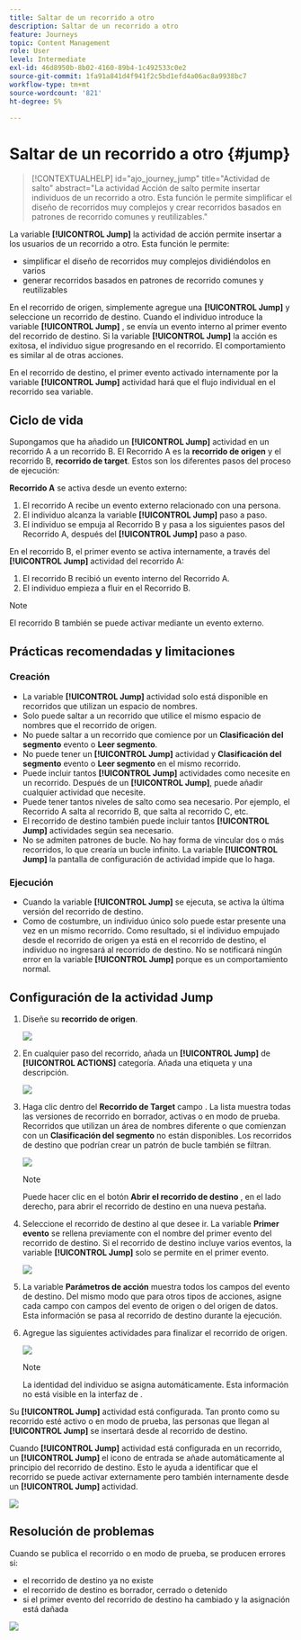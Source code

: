 ```yaml
---
title: Saltar de un recorrido a otro
description: Saltar de un recorrido a otro
feature: Journeys
topic: Content Management
role: User
level: Intermediate
exl-id: 46d8950b-8b02-4160-89b4-1c492533c0e2
source-git-commit: 1fa91a841d4f941f2c5bd1efd4a06ac8a9938bc7
workflow-type: tm+mt
source-wordcount: '821'
ht-degree: 5%

---
```


# Saltar de un recorrido a otro {#jump}

>[!CONTEXTUALHELP]
>id="ajo_journey_jump"
>title="Actividad de salto"
>abstract="La actividad Acción de salto permite insertar individuos de un recorrido a otro. Esta función le permite simplificar el diseño de recorridos muy complejos y crear recorridos basados en patrones de recorrido comunes y reutilizables."

La variable **[!UICONTROL Jump]** la actividad de acción permite insertar a los usuarios de un recorrido a otro. Esta función le permite:

* simplificar el diseño de recorridos muy complejos dividiéndolos en varios
* generar recorridos basados en patrones de recorrido comunes y reutilizables

En el recorrido de origen, simplemente agregue una **[!UICONTROL Jump]** y seleccione un recorrido de destino. Cuando el individuo introduce la variable **[!UICONTROL Jump]** , se envía un evento interno al primer evento del recorrido de destino. Si la variable **[!UICONTROL Jump]** la acción es exitosa, el individuo sigue progresando en el recorrido. El comportamiento es similar al de otras acciones.

En el recorrido de destino, el primer evento activado internamente por la variable **[!UICONTROL Jump]** actividad hará que el flujo individual en el recorrido sea variable.

## Ciclo de vida

Supongamos que ha añadido un **[!UICONTROL Jump]** actividad en un recorrido A a un recorrido B. El Recorrido A es la **recorrido de origen** y el recorrido B, **recorrido de target**.
Estos son los diferentes pasos del proceso de ejecución:

**Recorrido A** se activa desde un evento externo:

1. El recorrido A recibe un evento externo relacionado con una persona.
1. El individuo alcanza la variable **[!UICONTROL Jump]** paso a paso.
1. El individuo se empuja al Recorrido B y pasa a los siguientes pasos del Recorrido A, después del **[!UICONTROL Jump]** paso a paso.

En el recorrido B, el primer evento se activa internamente, a través del **[!UICONTROL Jump]** actividad del recorrido A:

1. El recorrido B recibió un evento interno del Recorrido A.
1. El individuo empieza a fluir en el Recorrido B.

>[!NOTE]
>
>El recorrido B también se puede activar mediante un evento externo.

## Prácticas recomendadas y limitaciones

### Creación

* La variable **[!UICONTROL Jump]** actividad solo está disponible en recorridos que utilizan un espacio de nombres.
* Solo puede saltar a un recorrido que utilice el mismo espacio de nombres que el recorrido de origen.
* No puede saltar a un recorrido que comience por un **Clasificación del segmento** evento o **Leer segmento**.
* No puede tener un **[!UICONTROL Jump]** actividad y **Clasificación del segmento** evento o **Leer segmento** en el mismo recorrido.
* Puede incluir tantos **[!UICONTROL Jump]** actividades como necesite en un recorrido. Después de un **[!UICONTROL Jump]**, puede añadir cualquier actividad que necesite.
* Puede tener tantos niveles de salto como sea necesario. Por ejemplo, el Recorrido A salta al recorrido B, que salta al recorrido C, etc.
* El recorrido de destino también puede incluir tantos **[!UICONTROL Jump]** actividades según sea necesario.
* No se admiten patrones de bucle. No hay forma de vincular dos o más recorridos, lo que crearía un bucle infinito. La variable **[!UICONTROL Jump]** la pantalla de configuración de actividad impide que lo haga.

### Ejecución

* Cuando la variable **[!UICONTROL Jump]** se ejecuta, se activa la última versión del recorrido de destino.
* Como de costumbre, un individuo único solo puede estar presente una vez en un mismo recorrido. Como resultado, si el individuo empujado desde el recorrido de origen ya está en el recorrido de destino, el individuo no ingresará al recorrido de destino. No se notificará ningún error en la variable **[!UICONTROL Jump]** porque es un comportamiento normal.

## Configuración de la actividad Jump

1. Diseñe su **recorrido de origen**.

   ![](assets/jump1.png)

1. En cualquier paso del recorrido, añada un **[!UICONTROL Jump]** de **[!UICONTROL ACTIONS]** categoría. Añada una etiqueta y una descripción.

   ![](assets/jump2.png)

1. Haga clic dentro del **Recorrido de Target** campo .
La lista muestra todas las versiones de recorrido en borrador, activas o en modo de prueba. Recorridos que utilizan un área de nombres diferente o que comienzan con un **Clasificación del segmento** no están disponibles. Los recorridos de destino que podrían crear un patrón de bucle también se filtran.

   ![](assets/jump3.png)

   >[!NOTE]
   >
   >Puede hacer clic en el botón **Abrir el recorrido de destino** , en el lado derecho, para abrir el recorrido de destino en una nueva pestaña.

1. Seleccione el recorrido de destino al que desee ir.
La variable **Primer evento** se rellena previamente con el nombre del primer evento del recorrido de destino. Si el recorrido de destino incluye varios eventos, la variable **[!UICONTROL Jump]** solo se permite en el primer evento.

   ![](assets/jump4.png)

1. La variable **Parámetros de acción** muestra todos los campos del evento de destino. Del mismo modo que para otros tipos de acciones, asigne cada campo con campos del evento de origen o del origen de datos. Esta información se pasa al recorrido de destino durante la ejecución.
1. Agregue las siguientes actividades para finalizar el recorrido de origen.

   ![](assets/jump5.png)


   >[!NOTE]
   >
   >La identidad del individuo se asigna automáticamente. Esta información no está visible en la interfaz de .

Su **[!UICONTROL Jump]** actividad está configurada. Tan pronto como su recorrido esté activo o en modo de prueba, las personas que llegan al **[!UICONTROL Jump]** se insertará desde al recorrido de destino.

Cuando **[!UICONTROL Jump]** actividad está configurada en un recorrido, un **[!UICONTROL Jump]** el icono de entrada se añade automáticamente al principio del recorrido de destino. Esto le ayuda a identificar que el recorrido se puede activar externamente pero también internamente desde un **[!UICONTROL Jump]** actividad.

![](assets/jump7.png)

## Resolución de problemas

Cuando se publica el recorrido o en modo de prueba, se producen errores si:
* el recorrido de destino ya no existe
* el recorrido de destino es borrador, cerrado o detenido
* si el primer evento del recorrido de destino ha cambiado y la asignación está dañada

![](assets/jump6.png)
